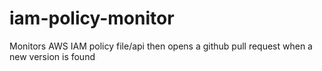 # iam-policy-monitor
Monitors AWS IAM policy file/api then opens a github pull request when a new version is found
